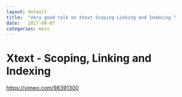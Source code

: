 ```yaml
---
layout: default
title:  "Very good talk on Xtext Scoping Linking and Indexing "
date:   2017-08-07
categories: main
---
```


# Xtext - Scoping, Linking and Indexing

https://vimeo.com/98391300